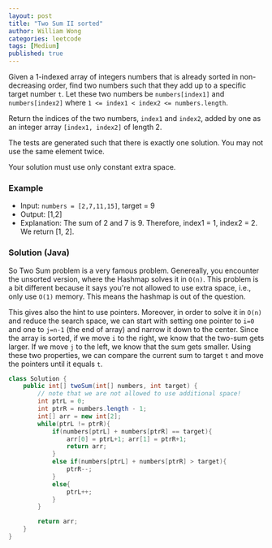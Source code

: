 ```yaml
---
layout: post
title: "Two Sum II sorted"
author: William Wong
categories: leetcode
tags: [Medium]
published: true
---
```

Given a 1-indexed array of integers numbers that is already sorted in non-decreasing order, 
find two numbers such that they add up to a specific target number `t`. Let 
these two numbers be `numbers[index1]` and `numbers[index2]` where `1 <= index1 < index2 <= numbers.length`.

Return the indices of the two numbers, `index1` and `index2`, added by one as an integer array `[index1, index2]` of length 2.

The tests are generated such that there is exactly one solution. You may not use the same element twice.

Your solution must use only constant extra space.


### Example
- Input: `numbers = [2,7,11,15]`, target = 9
- Output: [1,2]
- Explanation: The sum of 2 and 7 is 9. Therefore, index1 = 1, index2 = 2. We return [1, 2].

### Solution (Java)
So Two Sum problem is a very famous problem. Genereally, you encounter the unsorted version, where the Hashmap solves it in `O(n)`.
This problem is a bit different because it says you're not allowed to use extra space, i.e., only use `O(1)` memory. This means
the hashmap is out of the question.

This gives also the hint to use pointers. Moreover, in order to solve it in `O(n)` and reduce the search space, we can start with
setting one pointer to `i=0` and one to `j=n-1` (the end of array) and narrow it down to the center.
Since the array is sorted,  if we move `i` to the right, we know that the two-sum gets larger. If we move `j` to the left, we know that the sum gets smaller.
Using these two properties, we can compare the current sum to target `t` and move the pointers until it equals `t`.

```java
class Solution {
    public int[] twoSum(int[] numbers, int target) {
        // note that we are not allowed to use additional space!
        int ptrL = 0;
        int ptrR = numbers.length - 1;
        int[] arr = new int[2];
        while(ptrL != ptrR){
            if(numbers[ptrL] + numbers[ptrR] == target){
                arr[0] = ptrL+1; arr[1] = ptrR+1;
                return arr;
            }
            else if(numbers[ptrL] + numbers[ptrR] > target){
                ptrR--;
            }
            else{
                ptrL++;
            }
        }

        return arr;
    }
}
```
